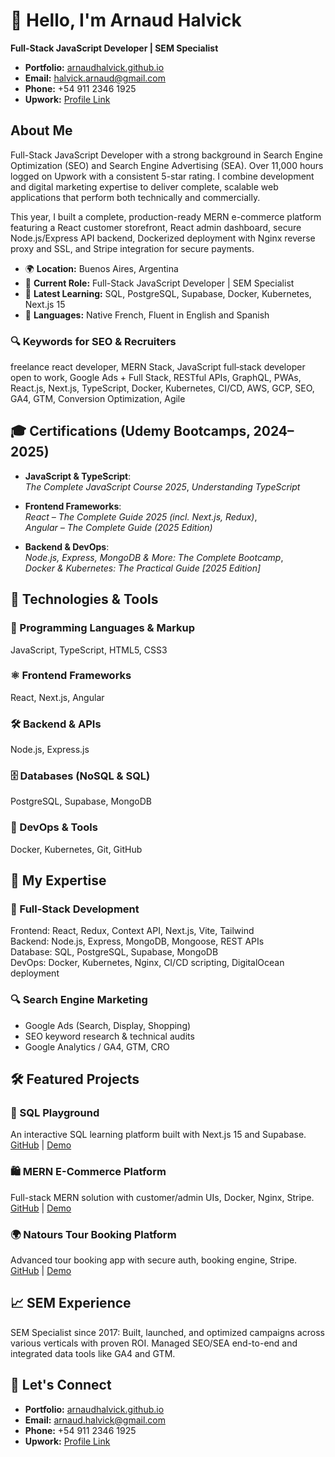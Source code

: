 
# 👋 Hello, I'm Arnaud Halvick

**Full-Stack JavaScript Developer | SEM Specialist**

- **Portfolio:** [arnaudhalvick.github.io](https://arnaudhalvick.github.io/)
- **Email:** halvick.arnaud@gmail.com
- **Phone:** +54 911 2346 1925
- **Upwork:** [Profile Link](https://www.upwork.com/freelancers/~017740c356da4ab81f)

## About Me

Full-Stack JavaScript Developer with a strong background in Search Engine Optimization (SEO) and Search Engine Advertising (SEA). Over 11,000 hours logged on Upwork with a consistent 5-star rating. I combine development and digital marketing expertise to deliver complete, scalable web applications that perform both technically and commercially.

This year, I built a complete, production-ready MERN e-commerce platform featuring a React customer storefront, React admin dashboard, secure Node.js/Express API backend, Dockerized deployment with Nginx reverse proxy and SSL, and Stripe integration for secure payments.

- 🌍 **Location:** Buenos Aires, Argentina
- 💼 **Current Role:** Full-Stack JavaScript Developer | SEM Specialist
- 🌱 **Latest Learning:** SQL, PostgreSQL, Supabase, Docker, Kubernetes, Next.js 15
- 💬 **Languages:** Native French, Fluent in English and Spanish

### 🔍 Keywords for SEO & Recruiters
freelance react developer, MERN Stack, JavaScript full‑stack developer open to work,
Google Ads + Full Stack, RESTful APIs, GraphQL, PWAs, React.js, Next.js, TypeScript,
Docker, Kubernetes, CI/CD, AWS, GCP, SEO, GA4, GTM, Conversion Optimization, Agile

## 🎓 Certifications (Udemy Bootcamps, 2024–2025)

- **JavaScript & TypeScript**:  
  _The Complete JavaScript Course 2025_, _Understanding TypeScript_

- **Frontend Frameworks**:  
  _React – The Complete Guide 2025 (incl. Next.js, Redux)_,  
  _Angular – The Complete Guide (2025 Edition)_

- **Backend & DevOps**:  
  _Node.js, Express, MongoDB & More: The Complete Bootcamp_,  
  _Docker & Kubernetes: The Practical Guide [2025 Edition]_

## 🔧 Technologies & Tools

### 🧠 Programming Languages & Markup
JavaScript, TypeScript, HTML5, CSS3

### ⚛️ Frontend Frameworks
React, Next.js, Angular

### 🛠️ Backend & APIs
Node.js, Express.js

### 🗄️ Databases (NoSQL & SQL)
PostgreSQL, Supabase, MongoDB

### 🐳 DevOps & Tools
Docker, Kubernetes, Git, GitHub

## 💼 My Expertise

### 🚀 Full-Stack Development
Frontend: React, Redux, Context API, Next.js, Vite, Tailwind  
Backend: Node.js, Express, MongoDB, Mongoose, REST APIs  
Database: SQL, PostgreSQL, Supabase, MongoDB  
DevOps: Docker, Kubernetes, Nginx, CI/CD scripting, DigitalOcean deployment

### 🔍 Search Engine Marketing
- Google Ads (Search, Display, Shopping)
- SEO keyword research & technical audits
- Google Analytics / GA4, GTM, CRO

## 🛠️ Featured Projects

### 🎯 SQL Playground
An interactive SQL learning platform built with Next.js 15 and Supabase. [GitHub](https://github.com/ArnaudHalvick/sql-playground) | [Demo](https://youtu.be/uPUUJFIIJhc)

### 🛍️ MERN E-Commerce Platform
Full-stack MERN solution with customer/admin UIs, Docker, Nginx, Stripe. [GitHub](https://github.com/ArnaudHalvick/e-commerce-mern-stack-improved) | [Demo](https://youtu.be/K1EnPEjhPIA)

### 🌍 Natours Tour Booking Platform
Advanced tour booking app with secure auth, booking engine, Stripe. [GitHub](https://github.com/ArnaudHalvick/Natours) | [Demo](https://youtu.be/fyj1y5fW3Ug)

## 📈 SEM Experience

SEM Specialist since 2017: Built, launched, and optimized campaigns across various verticals with proven ROI. Managed SEO/SEA end-to-end and integrated data tools like GA4 and GTM.

## 🤝 Let's Connect

- **Portfolio:** [arnaudhalvick.github.io](https://arnaudhalvick.github.io/)
- **Email:** arnaud.halvick@gmail.com
- **Phone:** +54 911 2346 1925
- **Upwork:** [Profile Link](https://www.upwork.com/freelancers/~017740c356da4ab81f)
